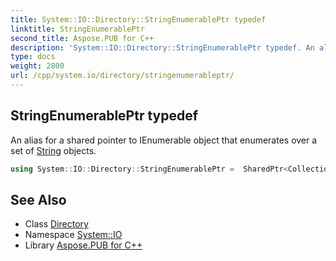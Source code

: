 ```yaml
---
title: System::IO::Directory::StringEnumerablePtr typedef
linktitle: StringEnumerablePtr
second_title: Aspose.PUB for C++
description: 'System::IO::Directory::StringEnumerablePtr typedef. An alias for a shared pointer to IEnumerable object that enumerates over a set of String objects in C++.'
type: docs
weight: 2800
url: /cpp/system.io/directory/stringenumerableptr/
---
```

## StringEnumerablePtr typedef


An alias for a shared pointer to IEnumerable object that enumerates over a set of [String](../../../system/string/) objects.

```cpp
using System::IO::Directory::StringEnumerablePtr =  SharedPtr<Collections::Generic::IEnumerable<String>>
```

## See Also

* Class [Directory](../)
* Namespace [System::IO](../../)
* Library [Aspose.PUB for C++](../../../)
